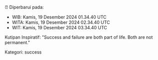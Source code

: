 ⏰ Diperbarui pada:
- WIB: Kamis, 19 Desember 2024 01.34.40 UTC
- WITA: Kamis, 19 Desember 2024 02.34.40 UTC
- WIT: Kamis, 19 Desember 2024 03.34.40 UTC

Kutipan Inspiratif:
"Success and failure are both part of life. Both are not permanent."


Kategori: success

